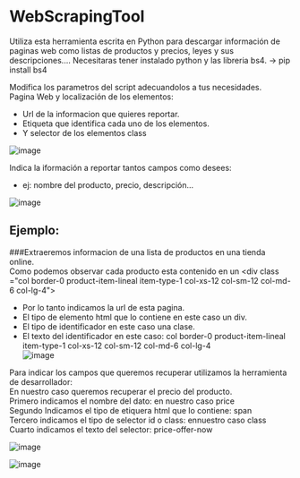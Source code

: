 # WebScrapingTool
Utiliza esta herramienta escrita en Python para descargar información de paginas web como listas de productos y precios, leyes y sus descripciones....
Necesitaras tener instalado python y las libreria bs4. -> pip install bs4

Modifica los parametros del script adecuandolos a tus necesidades.<br/>
Pagina Web y localización de los elementos:<br/>
* Url de la informacion que quieres reportar.<br/>
* Etiqueta que identifica cada uno de los elementos.<br/>
* Y selector de los elementos class<br/>

![image](https://user-images.githubusercontent.com/70807950/203071438-3f83f5ee-46a1-431d-84a4-78650ebf768d.png)<br/>

Indica la iformación a reportar tantos campos como desees:<br/>
* ej: nombre del producto, precio, descripción...<br/>

![image](https://user-images.githubusercontent.com/70807950/203071614-b216dd61-a7ba-4e03-a6b2-607855d155ec.png)<br/>

## Ejemplo:
###Extraeremos informacion de una lista de productos en una tienda online.<br/>
Como podemos observar cada producto esta contenido en un \<div class ="col border-0 product-item-lineal item-type-1 col-xs-12 col-sm-12 col-md-6 col-lg-4"><br/>
* Por lo tanto indicamos la url de esta pagina.<br/>
* El tipo de elemento html que lo contiene en este caso un div.<br/>
* El tipo de identificador en este caso una clase.<br/>
* El texto del identificador en este caso: col border-0 product-item-lineal item-type-1 col-xs-12 col-sm-12 col-md-6 col-lg-4<br/>
![image](https://user-images.githubusercontent.com/70807950/203073734-593a29b2-be4b-43b4-9aa7-49f4eddb3382.png)<br/>

Para indicar los campos que queremos recuperar utilizamos la herramienta de desarrollador:<br/>
En nuestro caso queremos recuperar el precio del producto.<br/>
Primero indicamos el nombre del dato: en nuestro caso price<br/>
Segundo Indicamos el tipo de etiquera html que lo contiene: span<br/>
Tercero indicamos el tipo de selector id o class: ennuestro caso class<br/>
Cuarto indicamos el texto del selector: price-offer-now<br/>

![image](https://user-images.githubusercontent.com/70807950/203076317-70c05b63-b26e-4cc2-b4f1-5db05d523a69.png)<br/>

![image](https://user-images.githubusercontent.com/70807950/203076002-ca4faf7d-3243-499e-b983-800ddb919313.png)<br/>

 

